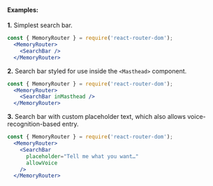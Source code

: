 #### Examples:

__1.__ Simplest search bar.

```jsx
const { MemoryRouter } = require('react-router-dom');
  <MemoryRouter>
    <SearchBar />
  </MemoryRouter>
```

__2.__ Search bar styled for use inside the `<Masthead>` component.

```jsx
const { MemoryRouter } = require('react-router-dom');
  <MemoryRouter>
    <SearchBar inMasthead />
  </MemoryRouter>
```

__3.__ Search bar with custom placeholder text, which also allows voice-recognition-based entry.
```jsx
const { MemoryRouter } = require('react-router-dom');
  <MemoryRouter>
    <SearchBar
      placeholder="Tell me what you want…"
      allowVoice
    />
  </MemoryRouter>
```
